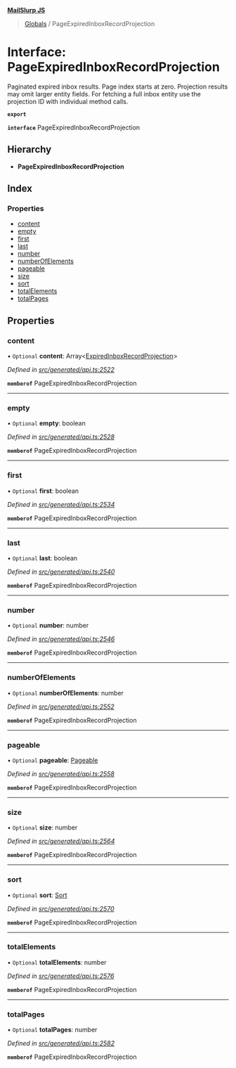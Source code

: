 **[MailSlurp JS](../README.md)**

> [Globals](../README.md) / PageExpiredInboxRecordProjection

# Interface: PageExpiredInboxRecordProjection

Paginated expired inbox results. Page index starts at zero. Projection results may omit larger entity fields. For fetching a full inbox entity use the projection ID with individual method calls.

**`export`** 

**`interface`** PageExpiredInboxRecordProjection

## Hierarchy

* **PageExpiredInboxRecordProjection**

## Index

### Properties

* [content](pageexpiredinboxrecordprojection.md#content)
* [empty](pageexpiredinboxrecordprojection.md#empty)
* [first](pageexpiredinboxrecordprojection.md#first)
* [last](pageexpiredinboxrecordprojection.md#last)
* [number](pageexpiredinboxrecordprojection.md#number)
* [numberOfElements](pageexpiredinboxrecordprojection.md#numberofelements)
* [pageable](pageexpiredinboxrecordprojection.md#pageable)
* [size](pageexpiredinboxrecordprojection.md#size)
* [sort](pageexpiredinboxrecordprojection.md#sort)
* [totalElements](pageexpiredinboxrecordprojection.md#totalelements)
* [totalPages](pageexpiredinboxrecordprojection.md#totalpages)

## Properties

### content

• `Optional` **content**: Array\<[ExpiredInboxRecordProjection](expiredinboxrecordprojection.md)>

*Defined in [src/generated/api.ts:2522](https://github.com/mailslurp/mailslurp-client/blob/359c034/src/generated/api.ts#L2522)*

**`memberof`** PageExpiredInboxRecordProjection

___

### empty

• `Optional` **empty**: boolean

*Defined in [src/generated/api.ts:2528](https://github.com/mailslurp/mailslurp-client/blob/359c034/src/generated/api.ts#L2528)*

**`memberof`** PageExpiredInboxRecordProjection

___

### first

• `Optional` **first**: boolean

*Defined in [src/generated/api.ts:2534](https://github.com/mailslurp/mailslurp-client/blob/359c034/src/generated/api.ts#L2534)*

**`memberof`** PageExpiredInboxRecordProjection

___

### last

• `Optional` **last**: boolean

*Defined in [src/generated/api.ts:2540](https://github.com/mailslurp/mailslurp-client/blob/359c034/src/generated/api.ts#L2540)*

**`memberof`** PageExpiredInboxRecordProjection

___

### number

• `Optional` **number**: number

*Defined in [src/generated/api.ts:2546](https://github.com/mailslurp/mailslurp-client/blob/359c034/src/generated/api.ts#L2546)*

**`memberof`** PageExpiredInboxRecordProjection

___

### numberOfElements

• `Optional` **numberOfElements**: number

*Defined in [src/generated/api.ts:2552](https://github.com/mailslurp/mailslurp-client/blob/359c034/src/generated/api.ts#L2552)*

**`memberof`** PageExpiredInboxRecordProjection

___

### pageable

• `Optional` **pageable**: [Pageable](pageable.md)

*Defined in [src/generated/api.ts:2558](https://github.com/mailslurp/mailslurp-client/blob/359c034/src/generated/api.ts#L2558)*

**`memberof`** PageExpiredInboxRecordProjection

___

### size

• `Optional` **size**: number

*Defined in [src/generated/api.ts:2564](https://github.com/mailslurp/mailslurp-client/blob/359c034/src/generated/api.ts#L2564)*

**`memberof`** PageExpiredInboxRecordProjection

___

### sort

• `Optional` **sort**: [Sort](sort.md)

*Defined in [src/generated/api.ts:2570](https://github.com/mailslurp/mailslurp-client/blob/359c034/src/generated/api.ts#L2570)*

**`memberof`** PageExpiredInboxRecordProjection

___

### totalElements

• `Optional` **totalElements**: number

*Defined in [src/generated/api.ts:2576](https://github.com/mailslurp/mailslurp-client/blob/359c034/src/generated/api.ts#L2576)*

**`memberof`** PageExpiredInboxRecordProjection

___

### totalPages

• `Optional` **totalPages**: number

*Defined in [src/generated/api.ts:2582](https://github.com/mailslurp/mailslurp-client/blob/359c034/src/generated/api.ts#L2582)*

**`memberof`** PageExpiredInboxRecordProjection
